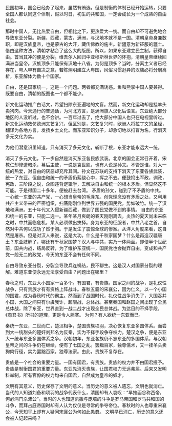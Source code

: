 民国初年，国会已经办了起来，虽然有贿选，但是制衡的体制已经开始运转，只要全国人都认同这个体制，假以时日，初生的共和国，一定会成长为一个成熟的自由社会。

那时中国人，无比热爱自由，但相比之下，更热爱大一统。而自由却不可避免地会导致东亚分裂。新疆，西藏，蒙古，满洲，与汉地本就不是一国。清朝皇帝身兼数职，即是汉族皇帝，也是蒙古的大汗，藏传佛教的施主。新疆意为新征服的疆土。借由这种方法，清朝才粘合了这么大的版图。所以，如果东亚建立民主制，获得自由。首当其冲的便是分裂。维吾尔人回归中亚穆斯林世界的怀抱，清朝皇帝继续回满洲当皇帝。汉族顶多只能保有汉地十八省。为何是顶多？当时，分离主义者已经存在，粤人早有自决之意，若陈炯明建立大粤国，风俗习惯迥异的汉族必将分崩离析，东亚解体为数十个国家。

自由，还是国家统一，这是一个问题。两者都充满诱惑。鱼和熊掌中国人要兼得。既要自由，清朝的版图也一个都不能少。

新文化运动推广白话文，希望扫除东亚遍地的文盲。然而，新文化运动却是挂羊头卖狗肉。今天通行的普通话，为河北方言，是满洲旗人汉化后语言。东亚绝大部分地区的人没听过，也不会讲。一百年过去了，绝大部分中国人也只在电视里听过。新文化运动效仿欧洲文艺复兴，但区别是，文艺复兴时，欧洲人将拉丁文的圣经，翻译为各地方言，发扬乡土文化。而东亚知识分子，却急切地以扫盲为名，行消灭多元文化为实。

为他们潜意识里知道，只有消灭了多元文化，斩断了根，东亚才能永远大一统。

消灭了多元文化，下一步自然是消灭东亚各民族武装。北京的国会正常召开着，宋教仁却惨遭暗杀，幕后主使，一说是袁世凯，也有人说是孙文。不管是谁，对大一统的热爱，对自由的厌恶却充斥其间。孙文在苏联的支持下消灭了东亚各族武装，统一了东亚。但自由和统一的矛盾仍萦绕心中，挥之不去。便鼓捣出军政，训政，宪政，三阶段之说，企图违背逻辑学，去解决自由和统一的根本矛盾。但显然这不可能。于是得国二十多年，便被赶去台湾。
矛盾的孙文，碰到了不矛盾的中共。一心统一东亚的共产党，一心想当皇帝的毛泽东。创党理念没有矛盾之处，又利用共产主义带来的严密组织，扫荡刚刚位列世界五强的国民党，势如破竹。统一了汉地和满洲。五十年代又入侵新疆西藏，做到了国民党做不到的事情。
自由的东亚和统一的东亚，只能二选一。某年某月爽朗的春天刚刚离去，炎热的夏天尚未来临之时，中共面临危机，某人必须做出抉择。身为东亚的征服者，中共八老之首，自然对中共何以成功了然于胸。于是发生了震惊全球的惨案。从洋人角度来看，这自然是屠杀。但是对汉人来说，这是大功。什么是千秋家国梦？什么是再造汉疆唐土？东亚肢解了，哪还有千秋家国梦？汉人与中共，实乃一体两面。即便半个世纪前，国共内战，结局反转，为了维护东亚统一，国民党也会抛弃自由，变成和共产党一般无二的政党，今天的东亚不会有任何不同。

自由导致东亚分裂，分裂会导致兵连祸结，民不聊生。这是汉人对国家分裂的理解。难道东亚便永远无法享受自由？问题出在哪里？

春秋之时，东亚大小国家一百多个。有国君，有贵族。国家之间的战争，是礼仪性战争，只有贵族才有有资格上阵战斗。春秋五霸的宋襄公，因为仁义，以一个小国的国君，成为春秋时代的霸主。然而到了战国时代，礼仪性战争消失了，大国吞并小国，大国之间只有尔虞我诈，超限战，总体战。甚至秦国和赵国之间出现了全民总体战，除了东亚，世界直到一战二战才出现全民总体战。为达目的不择手段，《商君书》所书的道理，更是令人胆寒。
为何？有人欲统一东亚而已。

秦统一东亚，二世而亡，楚汉相争，楚国贵族项羽，决心恢复东亚多国体系。而尝到大一统甜头的楚奸刘邦名为反秦，实为不择手段争夺权力。楚汉之争，便是东亚大一统与东亚多国体系之争。汉朝初年，东亚各族仍不忘东亚的多国体系，与汉朝皇帝之间的斗争仍在继续，便有了七国之乱。罢黜百家，独尊儒术，又一挂羊头卖狗肉行径，实为罢黜百家，独尊法家。由此，贵族不复存在。

贵族是一个社会的重要力量。一国有国君，有贵族。贵族的权力并不由国君授予。贵族是制衡国君的重要力量。东亚先消灭贵族，让国君权力无远弗届。后来又发明科举制，所有官僚的权力均来自国君，自然成为皇帝的奴才。

文明有其意义，历史保存了文明的意义。当历史的意义被人遗忘，文明也就消亡。当代的人知道刘备和项羽的战争代表什么，清国却有人哀叹：“早摧函谷称西帝，何必鸿门杀沛公“。当时的人也知道凯撒与庞培的斗争是罗马帝国和罗马共和国的斗争，而拜占庭帝国时却有人认为仅仅是寻常的争夺帝位。春秋时的人也尊重宋襄公，今天知乎上却有人疑问宋襄公为何如此愚蠢。
文明早已消亡，历史的意义还会被人记起来吗？
